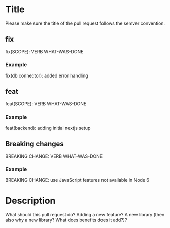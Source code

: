 # Title

Please make sure the title of the pull request follows the semver convention.

## fix

fix(SCOPE): VERB WHAT-WAS-DONE

### Example

fix(db connector): added error handling

## feat

feat(SCOPE): VERB WHAT-WAS-DONE

### Example

feat(backend): adding initial nextjs setup

## Breaking changes

BREAKING CHANGE: VERB WHAT-WAS-DONE

### Example

BREAKING CHANGE: use JavaScript features not available in Node 6

# Description

What should this pull request do?
Adding a new feature? A new library (then also why a new library? What does benefits does it add?)?

